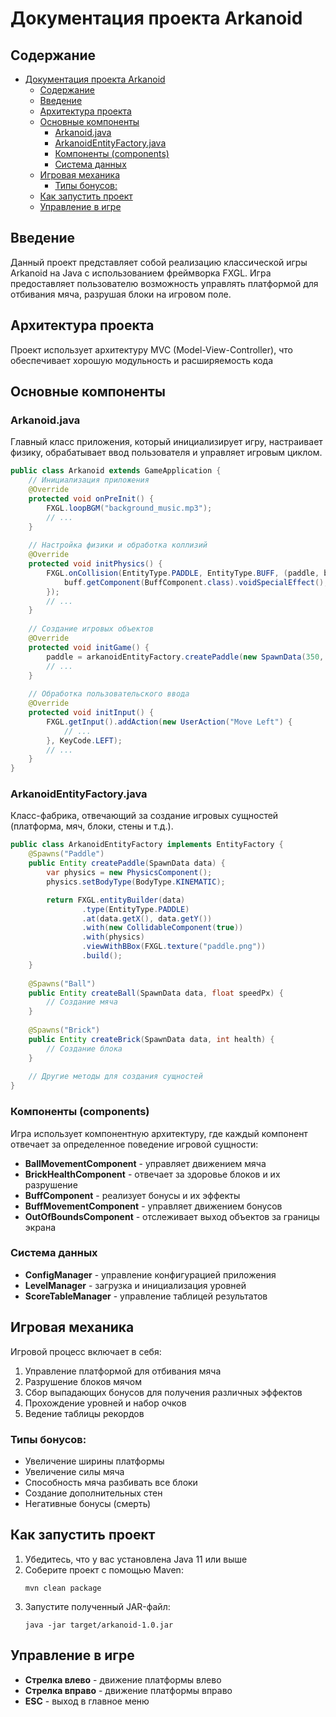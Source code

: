 # Документация проекта Arkanoid

## Содержание
- [Документация проекта Arkanoid](#документация-проекта-arkanoid)
  - [Содержание](#содержание)
  - [Введение](#введение)
  - [Архитектура проекта](#архитектура-проекта)
  - [Основные компоненты](#основные-компоненты)
    - [Arkanoid.java](#arkanoidjava)
    - [ArkanoidEntityFactory.java](#arkanoidentityfactoryjava)
    - [Компоненты (components)](#компоненты-components)
    - [Система данных](#система-данных)
  - [Игровая механика](#игровая-механика)
    - [Типы бонусов:](#типы-бонусов)
  - [Как запустить проект](#как-запустить-проект)
  - [Управление в игре](#управление-в-игре)

## Введение

Данный проект представляет собой реализацию классической игры Arkanoid на Java с использованием фреймворка FXGL. Игра предоставляет пользователю возможность управлять платформой для отбивания мяча, разрушая блоки на игровом поле.

## Архитектура проекта

Проект использует архитектуру MVC (Model-View-Controller), что обеспечивает хорошую модульность и расширяемость кода


## Основные компоненты

### Arkanoid.java

Главный класс приложения, который инициализирует игру, настраивает физику, обрабатывает ввод пользователя и управляет игровым циклом.

```java
public class Arkanoid extends GameApplication {
    // Инициализация приложения
    @Override
    protected void onPreInit() {
        FXGL.loopBGM("background_music.mp3");
        // ...
    }
    
    // Настройка физики и обработка коллизий
    @Override
    protected void initPhysics() {
        FXGL.onCollision(EntityType.PADDLE, EntityType.BUFF, (paddle, buff) -> {
            buff.getComponent(BuffComponent.class).voidSpecialEffect();
        });
        // ...
    }
    
    // Создание игровых объектов
    @Override
    protected void initGame() {
        paddle = arkanoidEntityFactory.createPaddle(new SpawnData(350, 500));
        // ...
    }
    
    // Обработка пользовательского ввода
    @Override
    protected void initInput() {
        FXGL.getInput().addAction(new UserAction("Move Left") {
            // ...
        }, KeyCode.LEFT);
        // ...
    }
}
```

### ArkanoidEntityFactory.java

Класс-фабрика, отвечающий за создание игровых сущностей (платформа, мяч, блоки, стены и т.д.).

```java
public class ArkanoidEntityFactory implements EntityFactory {
    @Spawns("Paddle")
    public Entity createPaddle(SpawnData data) {
        var physics = new PhysicsComponent();
        physics.setBodyType(BodyType.KINEMATIC);

        return FXGL.entityBuilder(data)
                .type(EntityType.PADDLE)
                .at(data.getX(), data.getY())
                .with(new CollidableComponent(true))
                .with(physics)
                .viewWithBBox(FXGL.texture("paddle.png"))
                .build();
    }
    
    @Spawns("Ball")
    public Entity createBall(SpawnData data, float speedPx) {
        // Создание мяча
    }
    
    @Spawns("Brick")
    public Entity createBrick(SpawnData data, int health) {
        // Создание блока
    }
    
    // Другие методы для создания сущностей
}
```

### Компоненты (components)

Игра использует компонентную архитектуру, где каждый компонент отвечает за определенное поведение игровой сущности:

- **BallMovementComponent** - управляет движением мяча
- **BrickHealthComponent** - отвечает за здоровье блоков и их разрушение
- **BuffComponent** - реализует бонусы и их эффекты
- **BuffMovementComponent** - управляет движением бонусов
- **OutOfBoundsComponent** - отслеживает выход объектов за границы экрана

### Система данных

- **ConfigManager** - управление конфигурацией приложения
- **LevelManager** - загрузка и инициализация уровней
- **ScoreTableManager** - управление таблицей результатов

## Игровая механика

Игровой процесс включает в себя:
1. Управление платформой для отбивания мяча
2. Разрушение блоков мячом
3. Сбор выпадающих бонусов для получения различных эффектов
4. Прохождение уровней и набор очков
5. Ведение таблицы рекордов

### Типы бонусов:
- Увеличение ширины платформы
- Увеличение силы мяча
- Способность мяча разбивать все блоки
- Создание дополнительных стен
- Негативные бонусы (смерть)

## Как запустить проект

1. Убедитесь, что у вас установлена Java 11 или выше
2. Соберите проект с помощью Maven:
   ```
   mvn clean package
   ```
3. Запустите полученный JAR-файл:
   ```
   java -jar target/arkanoid-1.0.jar
   ```

## Управление в игре

- **Стрелка влево** - движение платформы влево
- **Стрелка вправо** - движение платформы вправо
- **ESC** - выход в главное меню